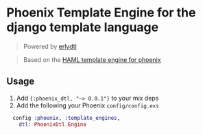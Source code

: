 # Phoenix Template Engine for the django template language

> Powered by [erlydtl](https://github.com/erlydtl/erlydtl)

> Based on the [HAML template engine for phoenix](https://github.com/chrismccord/phoenix_haml)


## Usage

  1. Add `{:phoenix_dtl, "~> 0.0.1"}` to your mix deps
  2. Add the following your Phoenix `config/config.exs`

```elixir
  config :phoenix, :template_engines,
    dtl: PhoenixDtl.Engine
```
